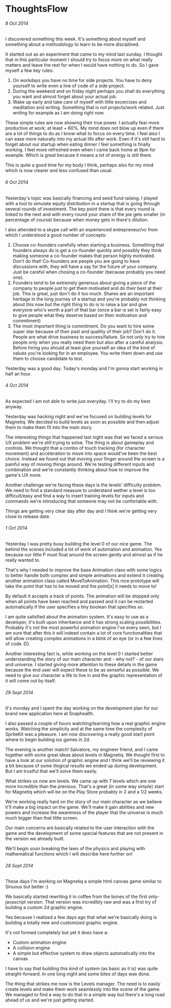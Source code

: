# ThoughtsFlow
###### 8 Oct 2014
I discovered something this week. It's something about myself and something about a methodology to learn to be more disciplined. 

It started out as an experiment that came to my mind last sunday. I thought that in this particular moment I should try to focus more on what really matters and leave the rest for when I would have nothing to do.
So I gave myself a few key rules:
1. On workdays you have no time for side projects. You have to deny yourself to write even a line of code of a side project.
2. During the weekend and on friday night perhaps you shall do everything you want and almost forget about your actual job.
3. Wake up early and take care of myself with little excercises and meditation and writing. Something that is not projects/work related. Just writing for example as I am doing right now.

These simple rules are now showing their true power. I actually fear more productive at work; at least + 60%. My mind does not blow up even if there are a lot of things to do as I know what to focus on every time.
I feel also I can ease more naturally into my actual life after work. Even if it's still hard to forget about our startup when eating dinner I feel something is finally working.
I feel more refreshed even when I came back home at 9pm for example. Which is great because it means a lot of energy is still there.

This is quite a good time for my body I think, perhaps also for my mind which is now clearer and less confused than usual.

###### 6 Oct 2014
Yesterday's topic was basically financing and seed fund raising. I played with a tool to simulate equity distribution in a startup that is going through several rounds of investment. The key point there is that every round is linked to the next and with every round your share of the pie gets smaller (in percentage of course) because when money gets in there's dilution.

I also attended to a skype call with an experienced entrepreneur/vc from which I understood a good number of concepts:
1. Choose co-founders carefully when starting a business. Something that founders always do is get a co-founder quickly and possibly they think making someone a co-founder makes that person highly motivated. Don't do that! Co-founders are people you are going to have discussions with, they will have a say for the future of your company. Just be careful when chosing a co-founder (because probably you need one).
2. Founders tend to be extremely generous about giving a piece of the company to people just to get them motivated and do their best at their job. This is great, just don't do it too much. Shares are an important heritage in the long journey of a startup and you're probably not thinking about this now but the right thing to do is to raise a bar and give everyone who's worth a part of that bar (once a bar is set is fairly easy to give people what they deserve based on their motivation and commitment)
3. The most important thing is commitment. Do you want to hire some super star because of their past and quallity of their job? Don't do it. People are what drive business to success/failure. So not only try to hire people only when you really need them but also after a careful analysis. Before hiring you should at least give yourself an idea of the kind of values you're looking for in an employee. You write them down and use them to choose candidate to test. 

Yesterday was a good day. Today's monday and I'm gonna start working in half an hour.

###### 4 Oct 2014
As expected I am not able to write just everyday. I'll try to do my best anyway.

Yesterday was hacking night and we've focused on building levels for Magnetiq. We decided to build levels as soon as possible and then adjust them to make them fit into the main story.

The interesting things that happened last night was that we faced a serious UX problem we're still trying to solve. The thing is about gameplay and controls. We thought that a combo of touch tracking (for character movement) and acceleration to move into space would've been the best choice. Instead we found out that moving your finger around the screen is a painful way of moving things around. We're testing different inputs and combination and we're constantly thinking about how to improve the game's UX more.

Another challenge we're facing these days is the levels' difficulty problem. We need to find a standard measure to understand wether a level is too difficult/easy and find a way to insert training levels for inputs and commands we're introducing that someone may not be confortable with.

Things are getting very clear day after day and I think we're getting very close to release date.

###### 1 Oct 2014
Yesterday I was pretty busy building the level 0 of our nice game. The behind the scenes included a lot of work of automation and animation. Yes because our little P must float around the screen gently and almost as if he really wanted to.

That's why I needed to improve the base Animation class with some logics to better handle both complex and simple animations and extend it creating another animation class called MoveToAnimation. This nice prototype will take the point that has to be moved and the point[s] it needs to move to!

By default it accepts a track of points. The animation will be stopped only when all points have been reached and passed and it can be restarted automatically if the user specifies a tiny boolean that specifies so.

I am quite satisfied about the animation system. It's easy to use as a developer, it's built upon inheritance and it has strong scaling possibilities. Probably it's not the most powerful animation engine I've every seen, but I am sure that after this it will indeed contain a lot of core functionalities that will allow creating complex animations in a blink of an eye (or in a few lines of code :D).

Another interesting fact is, while working on the level 0 I started better understanding the story of our main character and - why not? - of our stars and universe. I started giving more attention to these details in the game because the end user will expect these to be as senseful as possible. We need to give our character a life to live in and the graphic representation of it will come out by itself.
###### 29 Sept 2014
It's monday and I spent the day working on the development plan for our brand new application here at Snaphealth.

I also passed a couple of hours watching/learning how a real graphic engine works. Watching the simplicity and at the same time the complexity of SpriteKit was a pleasure. I am now discovering a really good start point where to begin building ios games in 2d.

The evening is another match! Salvatore, my engineer friend, and I came together with some great ideas about levels in Magnetiq. We thought first to have a look at our solution of graphic engine and I think we'll be reviewing it a bit because of some illogical results we ended up during development. But I am trustful that we'll solve them easily.

What strikes us now are levels. We came up with 7 levels which are one more incredible than the previous. That's a great (in some way simple) start for Magnetiq which will be on the Play Store probably in 2 and a 1/2 weeks.

We're working really hard on the story of our main character as we believe it'll make a big impact on the game. We'll make it gain abilities and new powers and increase the awareness of the player that the universe is much much bigger than that little screen.

Our main concerns are basically related to the user interaction with the game and the development of some special features that are not present in the version we already built.

We'll begin soon breaking the laws of the physics and playing with mathematical functions which I will describe here further on!

###### 28 Sept 2014
These days I'm working on Magnetiq a simple html canvas game similar to Sinuous but better :)

We basically started rewriting it in coffee from the bones of the first only-javascript version. That version was incredibly raw and was a first try of building a custom 2d graphic engine.

Yes because I realized a few days ago that what we're basically doing is building a totally new and customized graphic engine.

It's not formed completely but yet it does have a:

- Custom animation engine
- A collision engine
- A simple but effective system to draw objects automatically into the canvas

I have to say that building this kind of system (as basic as it is) was quite straight-forward. In one long night and some bites of days was done.

The thing that strikes me now is the Levels manager. The need is to easily create levels and make them work seamlessly into the scene of the game. We managed to find a way to do that in a simple way but there's a long road ahead of us and we're just getting started.
